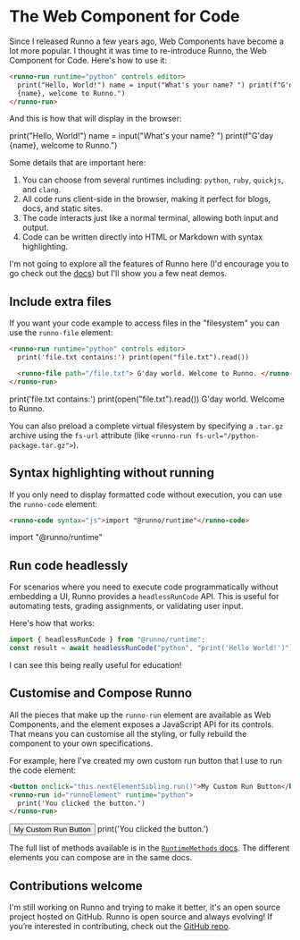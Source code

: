 # The Web Component for Code

Since I released Runno a few years ago, Web Components have become a lot more
popular. I thought it was time to re-introduce Runno, the Web
Component for Code. Here's how to use it:

```html
<runno-run runtime="python" controls editor>
  print("Hello, World!") name = input("What's your name? ") print(f"G'day
  {name}, welcome to Runno.")
</runno-run>
```

And this is how that will display in the browser:

<div class="bg-lightGrey p-4 flow-root rounded">
<!-- prettier-ignore -->
<runno-run runtime="python" controls editor>
  print("Hello, World!")
  name = input("What's your name? ")
  print(f"G'day {name}, welcome to Runno.")
</runno-run>
</div>

Some details that are important here:

1. You can choose from several runtimes including: `python`, `ruby`, `quickjs`, and `clang`.
2. All code runs client-side in the browser, making it perfect for blogs, docs, and static sites.
3. The code interacts just like a normal terminal, allowing both input and output.
4. Code can be written directly into HTML or Markdown with syntax highlighting.

I'm not going to explore all the features of Runno here (I'd encourage you to
go check out the [docs](/docs/)) but I'll show you a few neat demos.

## Include extra files

If you want your code example to access files in the "filesystem" you can
use the `runno-file` element:

```html
<runno-run runtime="python" controls editor>
  print('file.txt contains:') print(open("file.txt").read())

  <runno-file path="/file.txt"> G'day world. Welcome to Runno. </runno-file>
</runno-run>
```

<div class="bg-lightGrey p-4 flow-root rounded mt-8">
<!-- prettier-ignore -->
<runno-run runtime="python" controls editor>
  print('file.txt contains:')
  print(open("file.txt").read())

  <runno-file path="/file.txt">
    G'day world.
    Welcome to Runno.
  </runno-file>
</runno-run>
</div>

You can also preload a complete virtual filesystem by specifying a `.tar.gz` archive using the `fs-url` attribute (like `<runno-run fs-url="/python-package.tar.gz">`).

## Syntax highlighting without running

If you only need to display formatted code without execution, you can use the
`runno-code` element:

```html
<runno-code syntax="js">import "@runno/runtime"</runno-code>
```

<div class="bg-lightGrey p-4 flow-root rounded mt-8">
<!-- prettier-ignore -->
<runno-code syntax="js" class="text-sm p-3 bg-darkSlate rounded-lg">import "@runno/runtime"</runno-code>
</div>

## Run code headlessly

For scenarios where you need to execute code programmatically without embedding
a UI, Runno provides a `headlessRunCode` API. This is useful for automating
tests, grading assignments, or validating user input.

Here's how that works:

```js
import { headlessRunCode } from "@runno/runtime";
const result = await headlessRunCode("python", "print('Hello World!')");
```

I can see this being really useful for education!

## Customise and Compose Runno

All the pieces that make up the `runno-run` element are available as
Web Components, and the element exposes a JavaScript API for its controls.
That means you can customise all the styling, or fully rebuild the component to
your own specifications.

For example, here I've created my own custom run button that I use to run the
code element:

```html
<button onclick="this.nextElementSibling.run()">My Custom Run Button</button>
<runno-run id="runnoElement" runtime="python">
  print('You clicked the button.')
</runno-run>
```

<div class="bg-lightGrey p-4 flow-root rounded mt-8 ">
<button onclick="this.nextElementSibling.run()" class="bg-teal rounded mb-4 p-4 font-bold">
  My Custom Run Button
</button>

<!-- prettier-ignore -->
<runno-run id="runnoElement" runtime="python" class="overflow-hidden">
  print('You clicked the button.')
</runno-run>
</div>

The full list of methods available is in the [`RuntimeMethods` docs](https://runno.dev/docs/runtime/types/RuntimeMethods.html). The different elements you can compose are in the
same docs.

## Contributions welcome

I'm still working on Runno and trying to make it better, it's an open source
project hosted on GitHub. Runno is open source and always evolving! If you’re
interested in contributing, check out the [GitHub repo](https://github.com/taybenlor/runno).
